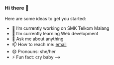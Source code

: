 ### Hi there 👋

Here are some ideas to get you started:

- 🔭 I’m currently working on SMK Telkom Malang
- 🌱 I’m currently learning Web development
- 💬 Ask me about anything 
- 📫 How to reach me:  [email](mailto:dhea2326@gmail.com)
- 😄 Pronouns: she/her
- ⚡ Fun fact: cry baby 
-->
